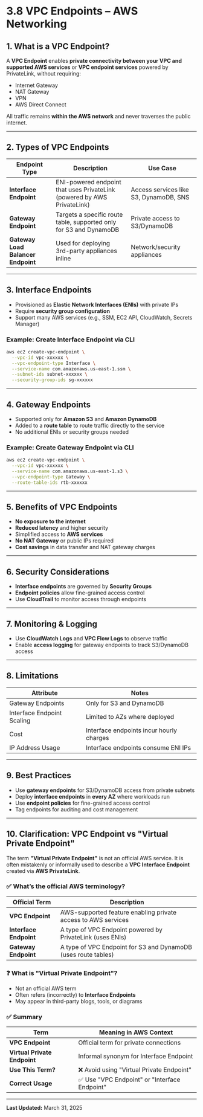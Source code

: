 
# 3.8 VPC Endpoints – AWS Networking

## 1. What is a VPC Endpoint?

A **VPC Endpoint** enables **private connectivity between your VPC and supported AWS services** or **VPC endpoint services** powered by PrivateLink, without requiring:
- Internet Gateway
- NAT Gateway
- VPN
- AWS Direct Connect

All traffic remains **within the AWS network** and never traverses the public internet.

---

## 2. Types of VPC Endpoints

| Endpoint Type        | Description                                                                   | Use Case                                  |
|----------------------|--------------------------------------------------------------------------------|-------------------------------------------|
| **Interface Endpoint** | ENI-powered endpoint that uses PrivateLink (powered by AWS PrivateLink)      | Access services like S3, DynamoDB, SNS    |
| **Gateway Endpoint**   | Targets a specific route table, supported only for S3 and DynamoDB           | Private access to S3/DynamoDB             |
| **Gateway Load Balancer Endpoint** | Used for deploying 3rd-party appliances inline                     | Network/security appliances               |

---

## 3. Interface Endpoints

- Provisioned as **Elastic Network Interfaces (ENIs)** with private IPs
- Require **security group configuration**
- Support many AWS services (e.g., SSM, EC2 API, CloudWatch, Secrets Manager)

### Example: Create Interface Endpoint via CLI
```bash
aws ec2 create-vpc-endpoint \
  --vpc-id vpc-xxxxxx \
  --vpc-endpoint-type Interface \
  --service-name com.amazonaws.us-east-1.ssm \
  --subnet-ids subnet-xxxxxx \
  --security-group-ids sg-xxxxxx
```

---

## 4. Gateway Endpoints

- Supported only for **Amazon S3** and **Amazon DynamoDB**
- Added to a **route table** to route traffic directly to the service
- No additional ENIs or security groups needed

### Example: Create Gateway Endpoint via CLI
```bash
aws ec2 create-vpc-endpoint \
  --vpc-id vpc-xxxxxx \
  --service-name com.amazonaws.us-east-1.s3 \
  --vpc-endpoint-type Gateway \
  --route-table-ids rtb-xxxxxx
```

---

## 5. Benefits of VPC Endpoints

- **No exposure to the internet**
- **Reduced latency** and higher security
- Simplified access to **AWS services**
- **No NAT Gateway** or public IPs required
- **Cost savings** in data transfer and NAT gateway charges

---

## 6. Security Considerations

- **Interface endpoints** are governed by **Security Groups**
- **Endpoint policies** allow fine-grained access control
- Use **CloudTrail** to monitor access through endpoints

---

## 7. Monitoring & Logging

- Use **CloudWatch Logs** and **VPC Flow Logs** to observe traffic
- Enable **access logging** for gateway endpoints to track S3/DynamoDB access

---

## 8. Limitations

| Attribute                     | Notes                                    |
|-------------------------------|------------------------------------------|
| Gateway Endpoints             | Only for S3 and DynamoDB                 |
| Interface Endpoint Scaling    | Limited to AZs where deployed            |
| Cost                          | Interface endpoints incur hourly charges |
| IP Address Usage              | Interface endpoints consume ENI IPs      |

---

## 9. Best Practices

- Use **gateway endpoints** for S3/DynamoDB access from private subnets
- Deploy **interface endpoints** in **every AZ** where workloads run
- Use **endpoint policies** for fine-grained access control
- Tag endpoints for auditing and cost management

---

## 10. Clarification: VPC Endpoint vs "Virtual Private Endpoint"

The term **"Virtual Private Endpoint"** is not an official AWS service. It is often mistakenly or informally used to describe a **VPC Interface Endpoint** created via **AWS PrivateLink**.

### ✅ What’s the official AWS terminology?

| Official Term        | Description                                                           |
|----------------------|------------------------------------------------------------------------|
| **VPC Endpoint**     | AWS-supported feature enabling private access to AWS services          |
| **Interface Endpoint** | A type of VPC Endpoint powered by PrivateLink (uses ENIs)           |
| **Gateway Endpoint** | A type of VPC Endpoint for S3 and DynamoDB (uses route tables)         |

### ❓ What is "Virtual Private Endpoint"?

- Not an official AWS term
- Often refers (incorrectly) to **Interface Endpoints**
- May appear in third-party blogs, tools, or diagrams

### ✅ Summary

| Term                     | Meaning in AWS Context                           |
|--------------------------|--------------------------------------------------|
| **VPC Endpoint**         | Official term for private connections            |
| **Virtual Private Endpoint** | Informal synonym for Interface Endpoint     |
| **Use This Term?**       | ❌ Avoid using "Virtual Private Endpoint"        |
| **Correct Usage**        | ✅ Use "VPC Endpoint" or "Interface Endpoint"    |

---

**Last Updated:** March 31, 2025
